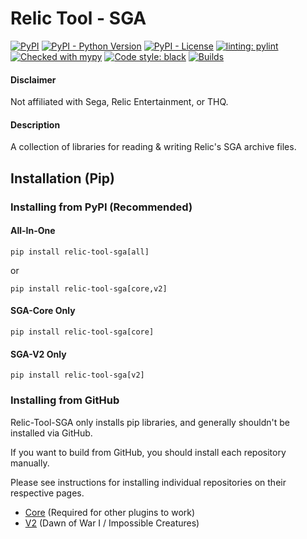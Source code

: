 # Relic Tool - SGA
[![PyPI](https://img.shields.io/pypi/v/relic-tool-sga)](https://pypi.org/project/relic-tool-sga/)
[![PyPI - Python Version](https://img.shields.io/pypi/pyversions/relic-tool-sga)](https://www.python.org/downloads/)
[![PyPI - License](https://img.shields.io/pypi/l/relic-tool-sga)](https://github.com/MAK-Relic-Tool/Relic-Tool-SGA/blob/main/LICENSE.txt)
[![linting: pylint](https://img.shields.io/badge/linting-pylint-yellowgreen)](https://github.com/PyCQA/pylint)
[![Checked with mypy](http://www.mypy-lang.org/static/mypy_badge.svg)](http://mypy-lang.org/)
[![Code style: black](https://img.shields.io/badge/code%20style-black-000000.svg)](https://github.com/psf/black)
[![Builds](https://github.com/MAK-Relic-Tool/Relic-Tool-SGA/actions/workflows/build-check.yml/badge.svg)](https://github.com/MAK-Relic-Tool/Relic-Tool-SGA/actions/workflows/build-check.yml)

#### Disclaimer
Not affiliated with Sega, Relic Entertainment, or THQ.

#### Description
A collection of libraries for reading & writing Relic's SGA archive files.

## Installation (Pip)
### Installing from PyPI (Recommended)
#### All-In-One
```
pip install relic-tool-sga[all]
```
or
```
pip install relic-tool-sga[core,v2]
```
#### SGA-Core Only
```
pip install relic-tool-sga[core]
```
#### SGA-V2 Only
```
pip install relic-tool-sga[v2]
```
### Installing from GitHub
Relic-Tool-SGA only installs pip libraries, and generally shouldn't be installed via GitHub.

If you want to build from GitHub, you should install each repository manually.

Please see instructions for installing  individual repositories on their respective pages.
- [Core](https://github.com/MAK-Relic-Tool/SGA-Core) (Required for other plugins to work)
- [V2](https://github.com/MAK-Relic-Tool/SGA-V2) (Dawn of War I / Impossible Creatures)
